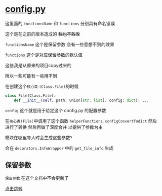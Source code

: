 # [config.py](../../core/config.py)

这里面的 `functionsName` 和 `functions` 分别具有命名错误

这个是在之前的版本造成的  ~~我也不敢改~~

`functionsName` 这个是保留参数 会有一些意想不到的效果

`functions` 这个是对应保留参数的默认值


这些我是从原来的项目copy过来的 

所以一些可能有一些用不到


在创建这个`核心类` `(Class.File)`的时候

```python
class File(Class.File):
    def __init__(self, path: Union[str, list], config: dict): ...
```

`config` 这个就是用于给定这个 config.py 的配置参数 

在`核心类(File)`中调用了这个函数 `helperFunctions.configConvertTodict` 然后进行了转换 然后再做了深度合并 以提供了参数为主


模块在哪里导入时会生成这些参数?

会在 `decorators.InfoWrapper` 中的 `get_file_info` 生成


## 保留参数

`保留参数` 在这个文档中不会更新了

[点击跳转](https://github.com/fileMapping/keyword)